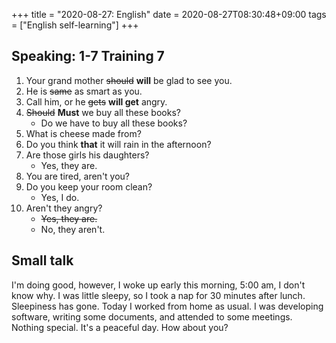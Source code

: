 +++
title = "2020-08-27: English"
date = 2020-08-27T08:30:48+09:00
tags = ["English self-learning"]
+++

## Speaking: 1-7 Training 7

1. Your grand mother ~~should~~ **will** be glad to see you.
2. He is ~~same~~ as smart as you.
3. Call him, or he ~~gets~~ **will get** angry.
4. ~~Should~~ **Must** we buy all these books?
    - Do we have to buy all these books?
5. What is cheese made from?
6. Do you think **that** it will rain in the afternoon?
7. Are those girls his daughters?
    - Yes, they are.
8. You are tired, aren't you?
9. Do you keep your room clean?
    - Yes, I do.
10. Aren't they angry?
    - ~~Yes, they are.~~
    - No, they aren't.

## Small talk

I'm doing good, however, I woke up early this morning, 5:00 am, I don't know why.
I was little sleepy, so I took a nap for 30 minutes after lunch.
Sleepiness has gone.
Today I worked from home as usual.
I was developing software, writing some documents, and attended to some meetings.
Nothing special. It's a peaceful day.
How about you?
